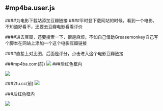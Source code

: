 #mp4ba.user.js
---
####为电影下载站添加豆瓣链接
####平时登下载网站的时候，看到一个电影，不知道好看不，还要去豆瓣电影看看评价

####进去豆瓣，还要搜索一下，很是麻烦，不如自己借助Greasemonkey自己写个脚本在网站上添加一个这个电影豆瓣链接

####直接上对比图，后面是评分，点击进入这个电影豆瓣链接

###mp4ba.com(前)
![](http://img.yangzhongchao.com/img%202015-06-03-004.png)
###后红色框内

![](http://img.yangzhongchao.com/img%202015-06-03-003.png)

###2tu.cc(前)
![](http://img.yangzhongchao.com/img%202015-06-03-005.png)

###后红色框内

![](http://img.yangzhongchao.com/img%202015-06-03-002.png)
